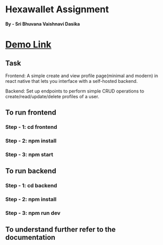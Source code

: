 # Hexawallet Assignment
#### By - Sri Bhuvana Vaishnavi Dasika
# [Demo Link](https://www.youtube.com/watch?v=UJHMVexyD5k)
## Task
Frontend: A simple create and view profile page(minimal and modern) in react native that lets you interface with a self-hosted backend.

Backend: Set up endpoints to perform simple CRUD operations to create/read/update/delete profiles of a user.

## To run frontend
### Step - 1: cd frontend
### Step - 2: npm install
### Step - 3: npm start

## To run backend
### Step - 1: cd backend
### Step - 2: npm install
### Step - 3: npm run dev

## To understand further refer to the documentation
